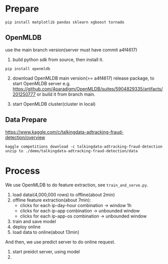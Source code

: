 # Prepare
```
pip install matplotlib pandas sklearn xgboost tornado
```

## OpenMLDB
use the main branch version(server must have commit a4f4617)

1. build python sdk from source, then install it.
```
pip install openmldb
```

2. download OpenMLDB main version(>= a4f4617) release package, to start OpenMLDB server
e.g. https://github.com/4paradigm/OpenMLDB/suites/5904829335/artifacts/201250777
or build it from branch main.

3. start OpenMLDB cluster(cluster in local)

## Data Prepare
https://www.kaggle.com/c/talkingdata-adtracking-fraud-detection/overview
```
kaggle competitions download -c talkingdata-adtracking-fraud-detection
unzip to ./demo/talkingdata-adtracking-fraud-detection/data 
```

# Process
We use OpenMLDB to do feature extraction, see `train_and_serve.py`.
1. load datai(4,000,000 rows) to offline(about 2min)
2. offline feature extraction(about 7min): 
    * clicks for each ip-day-hour combination -> window 1h
    * clicks for each ip-app combination -> unbounded window
    * clicks for each ip-app-os combination -> unbounded window
3. train and save model
4. deploy online
5. load data to online(about 13min)

And then, we use predict server to do online request.
1. start preidct server, using model
2. 
